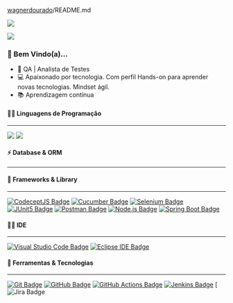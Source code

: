 [wagnerdourado]([https://github.com/wagnerdourado](https://github.com/wagnerdourado))/README.md

[![](https://camo.githubusercontent.com/092c7d779fdadc19ce8f42a5d74d61aaccc3ed4f0aa2b5d88892ea5d50973c2c/68747470733a2f2f692e70696e696d672e636f6d2f353634782f66392f33392f62622f66393339626264666230616337666530303865343661383137646134323730322e6a7067)](https://camo.githubusercontent.com/092c7d779fdadc19ce8f42a5d74d61aaccc3ed4f0aa2b5d88892ea5d50973c2c/68747470733a2f2f692e70696e696d672e636f6d2f353634782f66392f33392f62622f66393339626264666230616337666530303865343661383137646134323730322e6a7067)

[![](https://raw.githubusercontent.com/MicaelliMedeiros/micaellimedeiros/master/image/computer-illustration.png)](https://raw.githubusercontent.com/MicaelliMedeiros/micaellimedeiros/master/image/computer-illustration.png)

### 👋 Bem Vindo(a)...

[](https://github.com/wagnerdourado#-bem-vindo)

-   🔭 QA | Analista de Testes
-   💻 Apaixonado por tecnologia. Com perfil Hands-on para aprender novas tecnologias. Mindset ágil.
-   📚 Aprendizagem contínua

#### 👨‍💻 Linguagens de Programação

[](https://github.com/wagnerdourado#-linguagens-de-programa%C3%A7%C3%A3o)

----------

[![](https://camo.githubusercontent.com/a320b5219bf543f4c4123f41155f7fdeb5ba0ae39a68bd0c6a987b39fa32f78d/68747470733a2f2f696d672e736869656c64732e696f2f62616467652f4a6176615363726970742d4637444631453f6c6f676f3d6a617661736372697074266c6f676f436f6c6f723d303030267374796c653d666c61742d737175617265)](https://camo.githubusercontent.com/a320b5219bf543f4c4123f41155f7fdeb5ba0ae39a68bd0c6a987b39fa32f78d/68747470733a2f2f696d672e736869656c64732e696f2f62616467652f4a6176615363726970742d4637444631453f6c6f676f3d6a617661736372697074266c6f676f436f6c6f723d303030267374796c653d666c61742d737175617265)  [![](https://camo.githubusercontent.com/63ad7d6709468666bd4a22fe8c2d037343190a9de6b2c3897bbc2378d6e33226/68747470733a2f2f696d672e736869656c64732e696f2f62616467652f4a6176612d4544384230303f7374796c653d666c6174266c6f676f3d6f70656e6a646b266c6f676f436f6c6f723d7768697465)](https://camo.githubusercontent.com/63ad7d6709468666bd4a22fe8c2d037343190a9de6b2c3897bbc2378d6e33226/68747470733a2f2f696d672e736869656c64732e696f2f62616467652f4a6176612d4544384230303f7374796c653d666c6174266c6f676f3d6f70656e6a646b266c6f676f436f6c6f723d7768697465)

#### ⚡ Database & ORM

[](https://github.com/wagnerdourado#-database--orm)

----------



#### 🚀 Frameworks & Library

[](https://github.com/wagnerdourado#-frameworks--library)

----------

[![CodeceptJS Badge](https://camo.githubusercontent.com/c3d0663c805445c662cb336f212ffdfdd1eebe3b1a5bb2a1b9ffabf5faa6d166/68747470733a2f2f696d672e736869656c64732e696f2f62616467652f436f6465636570744a532d4636453035453f6c6f676f3d636f6465636570746a73266c6f676f436f6c6f723d303030267374796c653d666c61742d737175617265)](https://camo.githubusercontent.com/c3d0663c805445c662cb336f212ffdfdd1eebe3b1a5bb2a1b9ffabf5faa6d166/68747470733a2f2f696d672e736869656c64732e696f2f62616467652f436f6465636570744a532d4636453035453f6c6f676f3d636f6465636570746a73266c6f676f436f6c6f723d303030267374796c653d666c61742d737175617265)   [![Cucumber Badge](https://camo.githubusercontent.com/b1ebad3b108086f533b28bf184009e67f1c94c3f5b541859d8527807d910cb97/68747470733a2f2f696d672e736869656c64732e696f2f62616467652f437563756d6265722d3233443936433f6c6f676f3d637563756d626572266c6f676f436f6c6f723d666666267374796c653d666c61742d737175617265)](https://camo.githubusercontent.com/b1ebad3b108086f533b28bf184009e67f1c94c3f5b541859d8527807d910cb97/68747470733a2f2f696d672e736869656c64732e696f2f62616467652f437563756d6265722d3233443936433f6c6f676f3d637563756d626572266c6f676f436f6c6f723d666666267374796c653d666c61742d737175617265)   [![Selenium Badge](https://camo.githubusercontent.com/3ed85b9b88115a80676c2582d78fc5b14fba03d655e4fb880a9916fa82502100/68747470733a2f2f696d672e736869656c64732e696f2f62616467652f53656c656e69756d2d3433423032413f6c6f676f3d73656c656e69756d266c6f676f436f6c6f723d666666267374796c653d666c61742d737175617265)](https://camo.githubusercontent.com/3ed85b9b88115a80676c2582d78fc5b14fba03d655e4fb880a9916fa82502100/68747470733a2f2f696d672e736869656c64732e696f2f62616467652f53656c656e69756d2d3433423032413f6c6f676f3d73656c656e69756d266c6f676f436f6c6f723d666666267374796c653d666c61742d737175617265)  [![JUnit5 Badge](https://camo.githubusercontent.com/076b5e90f5744b60ad54ed1a2b31edfb705a8d426eda23e3616a76939791d588/68747470733a2f2f696d672e736869656c64732e696f2f62616467652f4a556e6974352d3235413136323f6c6f676f3d6a756e697435266c6f676f436f6c6f723d666666267374796c653d666c61742d737175617265)](https://camo.githubusercontent.com/076b5e90f5744b60ad54ed1a2b31edfb705a8d426eda23e3616a76939791d588/68747470733a2f2f696d672e736869656c64732e696f2f62616467652f4a556e6974352d3235413136323f6c6f676f3d6a756e697435266c6f676f436f6c6f723d666666267374796c653d666c61742d737175617265)  [![Postman Badge](https://camo.githubusercontent.com/11eb22c3022c937952fe1f08c5dc55cb310a05d6b2bf255e81a657e390d15943/68747470733a2f2f696d672e736869656c64732e696f2f62616467652f506f73746d616e2d4646364333373f6c6f676f3d706f73746d616e266c6f676f436f6c6f723d666666267374796c653d666c61742d737175617265)](https://camo.githubusercontent.com/11eb22c3022c937952fe1f08c5dc55cb310a05d6b2bf255e81a657e390d15943/68747470733a2f2f696d672e736869656c64732e696f2f62616467652f506f73746d616e2d4646364333373f6c6f676f3d706f73746d616e266c6f676f436f6c6f723d666666267374796c653d666c61742d737175617265)  [![Node.js Badge](https://camo.githubusercontent.com/6b31984884df366003bf806c9b54687afd37e896dfbb9688c6296b2508fccd1f/68747470733a2f2f696d672e736869656c64732e696f2f62616467652f4e6f64652e6a732d3546413034453f6c6f676f3d6e6f6465646f746a73266c6f676f436f6c6f723d666666267374796c653d666c61742d737175617265)](https://camo.githubusercontent.com/6b31984884df366003bf806c9b54687afd37e896dfbb9688c6296b2508fccd1f/68747470733a2f2f696d672e736869656c64732e696f2f62616467652f4e6f64652e6a732d3546413034453f6c6f676f3d6e6f6465646f746a73266c6f676f436f6c6f723d666666267374796c653d666c61742d737175617265)  [![Spring Boot Badge](https://camo.githubusercontent.com/fb1f787bef5a19cddd274b1cb556676b05dcbafc9b3d6a5bb926da4b136fa443/68747470733a2f2f696d672e736869656c64732e696f2f62616467652f537072696e67253230426f6f742d3644423333463f6c6f676f3d737072696e67626f6f74266c6f676f436f6c6f723d666666267374796c653d666c61742d737175617265)](https://camo.githubusercontent.com/fb1f787bef5a19cddd274b1cb556676b05dcbafc9b3d6a5bb926da4b136fa443/68747470733a2f2f696d672e736869656c64732e696f2f62616467652f537072696e67253230426f6f742d3644423333463f6c6f676f3d737072696e67626f6f74266c6f676f436f6c6f723d666666267374796c653d666c61742d737175617265)

#### 👩‍💻 IDE

[](https://github.com/wagnerdourado#-ide)

----------

[![Visual Studio Code Badge](https://camo.githubusercontent.com/3149610c2f7cf7d09bebc85cca427490194786a3eb60ca909105a2621868c959/68747470733a2f2f696d672e736869656c64732e696f2f62616467652f56697375616c25323053747564696f253230436f64652d3030374143433f6c6f676f3d76697375616c73747564696f636f6465266c6f676f436f6c6f723d666666267374796c653d666c61742d737175617265)](https://camo.githubusercontent.com/3149610c2f7cf7d09bebc85cca427490194786a3eb60ca909105a2621868c959/68747470733a2f2f696d672e736869656c64732e696f2f62616467652f56697375616c25323053747564696f253230436f64652d3030374143433f6c6f676f3d76697375616c73747564696f636f6465266c6f676f436f6c6f723d666666267374796c653d666c61742d737175617265)  [](https://camo.githubusercontent.com/954822652408234966f75771e02945ed3762d3c92c7686184d64d9b88758af1d/68747470733a2f2f696d672e736869656c64732e696f2f62616467652f496e74656c6c694a253230494445412d3030303f6c6f676f3d696e74656c6c696a69646561266c6f676f436f6c6f723d666666267374796c653d666c61742d737175617265)  [![Eclipse IDE Badge](https://camo.githubusercontent.com/5d00da9987774efa887e23767d753656e0f56a17b9a3494e5291e4d98c0285e5/68747470733a2f2f696d672e736869656c64732e696f2f62616467652f45636c697073652532304944452d3243323235353f6c6f676f3d65636c69707365696465266c6f676f436f6c6f723d666666267374796c653d666c61742d737175617265)](https://camo.githubusercontent.com/5d00da9987774efa887e23767d753656e0f56a17b9a3494e5291e4d98c0285e5/68747470733a2f2f696d672e736869656c64732e696f2f62616467652f45636c697073652532304944452d3243323235353f6c6f676f3d65636c69707365696465266c6f676f436f6c6f723d666666267374796c653d666c61742d737175617265)

#### 🔗 Ferramentas & Tecnologias

[](https://github.com/wagnerdourado#-ferramentas--tecnologias)

----------

[![Git Badge](https://camo.githubusercontent.com/3fd7794b21c43b7e7dcdcb127ca5641b8c2a335255c6cdfaa5f3ac9735cea89b/68747470733a2f2f696d672e736869656c64732e696f2f62616467652f4769742d4630353033323f6c6f676f3d676974266c6f676f436f6c6f723d666666267374796c653d666c61742d737175617265)](https://camo.githubusercontent.com/3fd7794b21c43b7e7dcdcb127ca5641b8c2a335255c6cdfaa5f3ac9735cea89b/68747470733a2f2f696d672e736869656c64732e696f2f62616467652f4769742d4630353033323f6c6f676f3d676974266c6f676f436f6c6f723d666666267374796c653d666c61742d737175617265)  [![GitHub Badge](https://camo.githubusercontent.com/21d6892aaae33ee61a8ec64383fd90479db616a32a1ebbc9f144e9f41a19904d/68747470733a2f2f696d672e736869656c64732e696f2f62616467652f4769744875622d3138313731373f6c6f676f3d676974687562266c6f676f436f6c6f723d666666267374796c653d666c61742d737175617265)](https://camo.githubusercontent.com/21d6892aaae33ee61a8ec64383fd90479db616a32a1ebbc9f144e9f41a19904d/68747470733a2f2f696d672e736869656c64732e696f2f62616467652f4769744875622d3138313731373f6c6f676f3d676974687562266c6f676f436f6c6f723d666666267374796c653d666c61742d737175617265)  [![GitHub Actions Badge](https://camo.githubusercontent.com/6f741b3b368ab5b53f27e0156c6c880225a193fb69d8b6fd04b3227322c51f3d/68747470733a2f2f696d672e736869656c64732e696f2f62616467652f476974487562253230416374696f6e732d3230383846463f6c6f676f3d676974687562616374696f6e73266c6f676f436f6c6f723d666666267374796c653d666c61742d737175617265)](https://camo.githubusercontent.com/6f741b3b368ab5b53f27e0156c6c880225a193fb69d8b6fd04b3227322c51f3d/68747470733a2f2f696d672e736869656c64732e696f2f62616467652f476974487562253230416374696f6e732d3230383846463f6c6f676f3d676974687562616374696f6e73266c6f676f436f6c6f723d666666267374796c653d666c61742d737175617265)  [![Jenkins Badge](https://camo.githubusercontent.com/36f8f61f70214c186b6521169d98282191be9a13daa95f49aafe6f4c0a08fa9b/68747470733a2f2f696d672e736869656c64732e696f2f62616467652f4a656e6b696e732d4432343933393f6c6f676f3d6a656e6b696e73266c6f676f436f6c6f723d666666267374796c653d666c61742d737175617265)](https://camo.githubusercontent.com/36f8f61f70214c186b6521169d98282191be9a13daa95f49aafe6f4c0a08fa9b/68747470733a2f2f696d672e736869656c64732e696f2f62616467652f4a656e6b696e732d4432343933393f6c6f676f3d6a656e6b696e73266c6f676f436f6c6f723d666666267374796c653d666c61742d737175617265)  [![Jira Badge](https://camo.githubusercontent.com/e41024ff5d2f702d4ed79fd673ac4bfbce4078ee3175655c0157f33423bc1cf6/68747470733a2f2f696d672e736869656c64732e696f2f62616467652f4a6972612d3030353243433f6c6f676f3d6a697261266c6f676f436f6c6f723d666666267374796c653d666c61742d737175617265)
```
